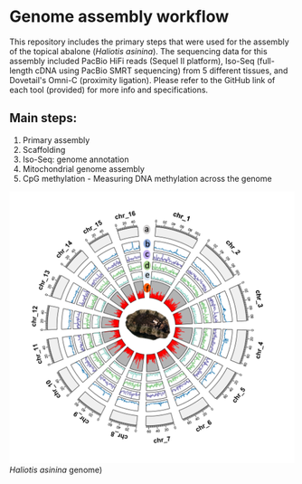 # Genome assembly workflow

This repository includes the primary steps that were used for the assembly of the topical abalone (*Haliotis asinina*). 
The sequencing data for this assembly included PacBio HiFi reads (Sequel II platform), Iso-Seq (full-length cDNA using PacBio SMRT sequencing) from 5 different tissues, and Dovetail's Omni-C (proximity ligation). Please refer to the GitHub link of each tool (provided) for more info and specifications. 

## Main steps:
1. Primary assembly
2. Scaffolding
3. Iso-Seq: genome annotation 
4. Mitochondrial genome assembly
5. CpG methylation - Measuring DNA methylation across the genome


![alt text](https://github.com/roybarkan2020/AbsGenome/blob/main/Picture%201.png)*Haliotis asinina* genome)
